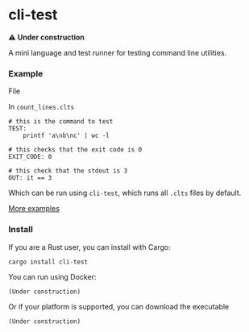 
# cli-test

⚠️ **Under construction**

A mini language and test runner for testing command line utilities.

### Example

File 

In `count_lines.clts`

```
# this is the command to test
TEST:
    printf 'a\nb\nc' | wc -l

# this checks that the exit code is 0
EXIT_CODE: 0

# this check that the stdout is 3
OUT: it == 3

```

Which can be run using `cli-test`, which runs all `.clts` files by default. 

[More examples](./examples)

### Install

If you are a Rust user, you can install with Cargo:

```
cargo install cli-test
```

You can run using Docker:

```
(Under construction)
```

Or if your platform is supported, you can download the executable

```
(Under construction)
```

